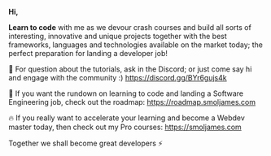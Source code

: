 ****Hi**,**

**Learn to code** with me as we devour crash courses and build all sorts of interesting, innovative and unique projects together with the best frameworks, languages and technologies available on the market today; the perfect preparation for landing a developer job!

🌿 For question about the tutorials, ask in the Discord; or just come say hi and engage with the community :)
https://discord.gg/BYr6gujs4k

🐝 If you want the rundown on learning to code and landing a Software Engineering job, check out the roadmap:
https://roadmap.smoljames.com

🔥 If you really want to accelerate your learning and become a Webdev master today, then check out my Pro courses:
https://smoljames.com

Together we shall become great developers ⚡️ 

